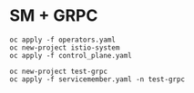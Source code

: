 # SM + GRPC

```shell
oc apply -f operators.yaml
oc new-project istio-system
oc apply -f control_plane.yaml 
```

```shell
oc new-project test-grpc
oc apply -f servicemember.yaml -n test-grpc
```
